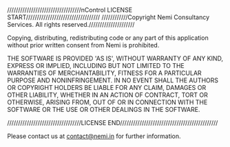 //////////////////////////////////nControl LICENSE START//////////////////////////////////
////////////Copyright Nemi Consultancy Services. All rights reserved./////////////////////

Copying, distributing, redistributing code or any part of this application without prior 
written consent from Nemi is prohibited.

THE SOFTWARE IS PROVIDED 'AS IS', WITHOUT WARRANTY OF ANY KIND, EXPRESS OR IMPLIED, 
INCLUDING BUT NOT LIMITED TO THE WARRANTIES OF MERCHANTABILITY, FITNESS FOR A PARTICULAR 
PURPOSE AND NONINFRINGEMENT. IN NO EVENT SHALL THE AUTHORS OR COPYRIGHT HOLDERS BE LIABLE 
FOR ANY CLAIM, DAMAGES OR OTHER LIABILITY, WHETHER IN AN ACTION OF CONTRACT, TORT OR 
OTHERWISE, ARISING FROM, OUT OF OR IN CONNECTION WITH THE SOFTWARE OR THE USE OR OTHER 
DEALINGS IN THE SOFTWARE.

//////////////////////////////////LICENSE END/////////////////////////////////////////////


Please contact us at contact@nemi.in for further information.
